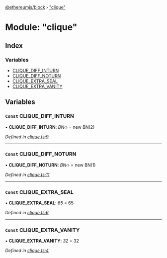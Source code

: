 [@ethereumjs/block](../README.md) › ["clique"](_clique_.md)

# Module: "clique"

## Index

### Variables

* [CLIQUE_DIFF_INTURN](_clique_.md#const-clique_diff_inturn)
* [CLIQUE_DIFF_NOTURN](_clique_.md#const-clique_diff_noturn)
* [CLIQUE_EXTRA_SEAL](_clique_.md#const-clique_extra_seal)
* [CLIQUE_EXTRA_VANITY](_clique_.md#const-clique_extra_vanity)

## Variables

### `Const` CLIQUE_DIFF_INTURN

• **CLIQUE_DIFF_INTURN**: *BN‹›* = new BN(2)

*Defined in [clique.ts:9](https://github.com/ethereumjs/ethereumjs-vm/blob/master/packages/block/src/clique.ts#L9)*

___

### `Const` CLIQUE_DIFF_NOTURN

• **CLIQUE_DIFF_NOTURN**: *BN‹›* = new BN(1)

*Defined in [clique.ts:11](https://github.com/ethereumjs/ethereumjs-vm/blob/master/packages/block/src/clique.ts#L11)*

___

### `Const` CLIQUE_EXTRA_SEAL

• **CLIQUE_EXTRA_SEAL**: *65* = 65

*Defined in [clique.ts:6](https://github.com/ethereumjs/ethereumjs-vm/blob/master/packages/block/src/clique.ts#L6)*

___

### `Const` CLIQUE_EXTRA_VANITY

• **CLIQUE_EXTRA_VANITY**: *32* = 32

*Defined in [clique.ts:4](https://github.com/ethereumjs/ethereumjs-vm/blob/master/packages/block/src/clique.ts#L4)*
